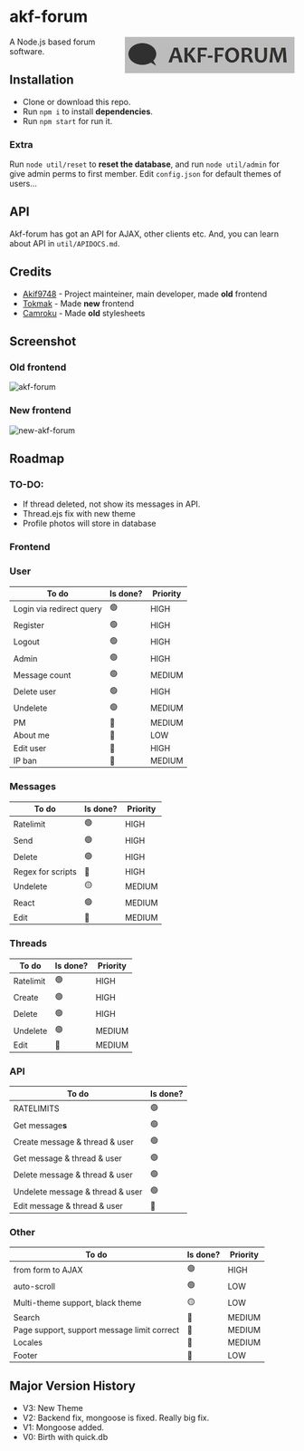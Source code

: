 # akf-forum
<img src="https://raw.githubusercontent.com/Akif9748/akf-forum/main/public/images/logo.jpg" align="right" width="300px" />

A Node.js based forum software.

## Installation
- Clone or download this repo.
- Run `npm i` to install **dependencies**.
- Run `npm start` for run it. 

### Extra
Run `node util/reset` to **reset the database**, and run `node util/admin` for give admin perms to first member.
Edit `config.json` for default themes of users...

## API
Akf-forum has got an API for AJAX, other clients etc. And, you can learn about API in `util/APIDOCS.md`.

## Credits
* [Akif9748](https://github.com/Akif9748) - Project mainteiner, main developer, made **old** frontend
* [Tokmak](https://github.com/tokmak0) - Made **new** frontend
* [Camroku](https://github.com/Camroku) - Made **old** stylesheets

## Screenshot
### Old frontend
![akf-forum](https://user-images.githubusercontent.com/70021050/160255959-ef216cba-1348-4d4b-9347-fe67e21348e7.png)
### New frontend
![new-akf-forum](https://user-images.githubusercontent.com/70021050/186941146-f9a8fbf8-9b2b-4028-afc8-81cff559d9fb.png)


## Roadmap
### TO-DO:
- If thread deleted, not show its messages in API.
- Thread.ejs fix with new theme
- Profile photos will store in database

### Frontend
### User
| To do | Is done? | Priority |
| ----- | -------- | -------- |
| Login via redirect query | 🟢 | HIGH |
| Register | 🟢 | HIGH |
| Logout | 🟢 | HIGH |
| Admin | 🟢 | HIGH |
| Message count | 🟢 | MEDIUM |
| Delete user | 🟢 | HIGH |
| Undelete | 🟢 | MEDIUM |
| PM | 🔴 | MEDIUM |
| About me | 🔴 | LOW |
| Edit user | 🔴 | HIGH |
| IP ban | 🔴 | MEDIUM |

### Messages
| To do | Is done? | Priority |
| ----- | -------- | -------- |
| Ratelimit | 🟢 | HIGH |
| Send | 🟢 | HIGH |
| Delete | 🟢 | HIGH |
| Regex for scripts | 🔴 | HIGH |
| Undelete | 🟡 | MEDIUM |
| React | 🟢 | MEDIUM |
| Edit | 🔴 | MEDIUM |

### Threads
| To do | Is done? | Priority |
| ----- | -------- | -------- |
| Ratelimit | 🟢 | HIGH |
| Create | 🟢 | HIGH |
| Delete | 🟢 | HIGH |
| Undelete | 🟢 | MEDIUM |
| Edit | 🔴 | MEDIUM |

### API
| To do | Is done? 
| ----- | -------- 
| RATELIMITS | 🟢 
| Get message**s** | 🟢 
| Create message & thread & user | 🟢 
| Get message & thread & user | 🟢 
| Delete message & thread & user | 🟢 
| Undelete message & thread & user | 🟢 
| Edit message & thread & user | 🔴 

### Other
| To do | Is done? | Priority |
| ----- | -------- | -------- |
| from form to AJAX | 🟢 | HIGH |
| auto-scroll  | 🟢 | LOW |
| Multi-theme support, black theme | 🟡 | LOW |
| Search | 🔴 | MEDIUM |
| Page support, support message limit correct | 🔴 | MEDIUM |
| Locales | 🔴 | MEDIUM |
| Footer | 🔴 | LOW |
## Major Version History
- V3: New Theme
- V2: Backend fix, mongoose is fixed. Really big fix.
- V1: Mongoose added.
- V0: Birth with quick.db